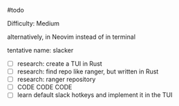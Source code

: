#todo 

Difficulty: Medium

alternatively, in Neovim instead of in terminal

tentative name: slacker

- [ ] research: create a TUI in Rust
- [ ] research: find repo like ranger, but written in Rust
- [ ] research: ranger repository
- [ ] CODE CODE CODE
- [ ] learn default slack hotkeys and implement it in the TUI